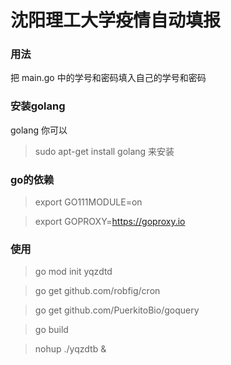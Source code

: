 # 沈阳理工大学疫情自动填报
### 用法
把 main.go  中的学号和密码填入自己的学号和密码
### 安装golang
golang
你可以
>sudo apt-get install golang
来安装
### go的依赖
>export GO111MODULE=on

>export GOPROXY=https://goproxy.io


### 使用
>go mod init yqzdtd

>go get github.com/robfig/cron

>go get github.com/PuerkitoBio/goquery

>go build

>nohup ./yqzdtb &

